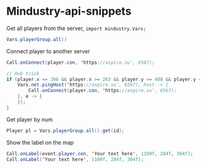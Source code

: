 # Mindustry-api-snippets

Get all players from the server, `import mindustry.Vars;`

```java
Vars.playerGroup.all()
```

Connect player to another server

```java
Call.onConnect(player.con, 'https://aspire.su', 6567);

// Hub trick
if (player.x <= 306 && player.x >= 263 && player.y >= 488 && player.y <= 531) { // Check if player joined inside this zone
    Vars.net.pingHost('https://aspire.su', 6567), host -> {
        Call.onConnect(player.con, 'https://aspire.su', 6567);
    }, e -> {
    });
}
```

Get player by num

```java
Player pl = Vars.playerGroup.all().get(id);
```


Show the label on the map

```java
Call.onLabel(event.player.con, 'Your text here', 1100f, 284f, 304f);
Call.onLabel('Your text here', 1100f, 284f, 304f);

```
